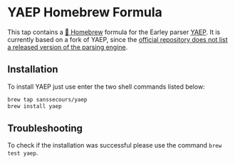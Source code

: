 # YAEP Homebrew Formula

This tap contains a [🍺 Homebrew](https://brew.sh) formula for the Earley parser [YAEP](https://github.com/vnmakarov/yaep). It is currently based on a fork of YAEP, since the [official repository does not list a released version of the parsing engine](https://github.com/vnmakarov/yaep/issues/22).

## Installation

To install YAEP just use enter the two shell commands listed below:

```sh
brew tap sanssecours/yaep
brew install yaep
```

## Troubleshooting

To check if the installation was successful please use the command `brew test yaep`.
